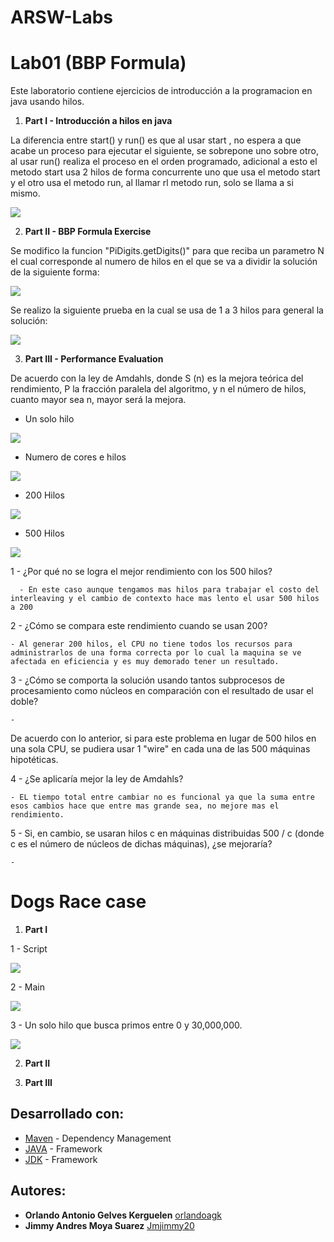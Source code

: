 
# ARSW-Labs

# Lab01 (BBP Formula)

Este laboratorio contiene ejercicios de introducción a la programacion en java usando hilos.

1. **Part I - Introducción a hilos en java**

La diferencia entre start() y run() es que al usar start , no espera a que acabe un proceso para ejecutar el siguiente, se sobrepone uno sobre otro, al usar run() realiza el proceso en el orden programado, adicional a esto el metodo start usa 2 hilos de forma concurrente uno que usa el metodo start y el otro usa el metodo run, al llamar rl metodo run, solo se llama a si mismo.

![](Capturas/Captura.PNG)

2. **Part II - BBP Formula Exercise**

Se modifico la funcion "PiDigits.getDigits()" para que reciba un parametro N el cual corresponde al numero de hilos en el que se va a dividir la solución de la siguiente forma:

![](Capturas/getDigits.PNG)

Se realizo la siguiente prueba en la cual se usa de 1 a 3 hilos para general la solución:

![](Capturas/PruebaDigits.PNG)

3. **Part III - Performance Evaluation**

  De acuerdo con la ley de Amdahls, donde S (n) es la mejora teórica del rendimiento, P la fracción paralela del algoritmo, y n el número de hilos, cuanto mayor sea n, mayor será la mejora.
  
  - Un solo hilo
  
  ![](Capturas/VM1.PNG)
  
  - Numero de cores e hilos
  
  ![](Capturas/VM2.PNG)
  
  - 200 Hilos
  
  ![](Capturas/VM3.PNG)
  
  - 500 Hilos
  
  ![](Capturas/VM4.PNG)
  
  1 - ¿Por qué no se logra el mejor rendimiento con los 500 hilos?
  
      - En este caso aunque tengamos mas hilos para trabajar el costo del interleaving y el cambio de contexto hace mas lento el usar 500 hilos a 200
  
  2 - ¿Cómo se compara este rendimiento cuando se usan 200?
  
    - Al generar 200 hilos, el CPU no tiene todos los recursos para administrarlos de una forma correcta por lo cual la maquina se ve afectada en eficiencia y es muy demorado tener un resultado.
  
  3 - ¿Cómo se comporta la solución usando tantos subprocesos de procesamiento como núcleos en comparación con el resultado de usar el doble?
  
    -
  
   De acuerdo con lo anterior, si para este problema en lugar de 500 hilos en una sola CPU, se pudiera usar 1 "wire" en cada una de las 500 máquinas hipotéticas.
   
   
  4 - ¿Se aplicaría mejor la ley de Amdahls?
  
    - EL tiempo total entre cambiar no es funcional ya que la suma entre esos cambios hace que entre mas grande sea, no mejore mas el rendimiento.
  
  5 - Si, en cambio, se usaran hilos c en máquinas distribuidas 500 / c (donde c es el número de núcleos de dichas máquinas), ¿se mejoraría?
  
    -
    
# Dogs Race case

1. **Part I**

1 - Script

![](Capturas/PrimeFinder.PNG)

2 - Main

![](Capturas/PrimeMain.PNG)

3 - Un solo hilo que busca primos entre 0 y 30,000,000. 

![](Capturas/CPU1.jpeg)

2. **Part II**

3. **Part III**




## Desarrollado con:

* [Maven](https://maven.apache.org/) - Dependency Management
* [JAVA](https://www.java.com/es/download) - Framework
* [JDK](https://www.oracle.com/technetwork/java/javase/downloads/jdk8-downloads-2133151.html) - Framework

## Autores:

* **Orlando Antonio Gelves Kerguelen**  [orlandoagk](https://github.com/orlandoagk)
* **Jimmy Andres Moya Suarez**  [Jmjimmy20](https://github.com/Jmjimmy20)





